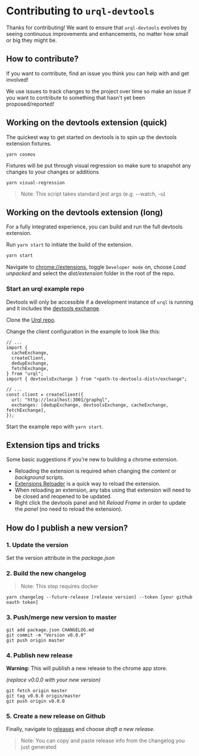 # Contributing to `urql-devtools`

Thanks for contributing! We want to ensure that `urql-devtools` evolves by seeing continuous improvements and enhancements, no matter how small or big they might be.

## How to contribute?

If you want to contribute, find an issue you think you can help with and get involved!

We use issues to track changes to the project over time so make an issue if you want to contribute to something that hasn't yet been proposed/reported!

## Working on the devtools extension (quick)

The quickest way to get started on devtools is to spin up the devtools extension fixtures.

```
yarn cosmos
```

Fixtures will be put through visual regression so make sure to snapshot any changes to your changes or additions

```
yarn visual-regression
```

> Note: This script takes standard jest args (e.g. --watch, -u)

## Working on the devtools extension (long)

For a fully integrated experience, you can build and run the full devtools extension.

Run `yarn start` to initiate the build of the extension.

```sh
yarn start
```

Navigate to [chrome://extensions](chrome://extensions), toggle `Developer mode` on,
choose _Load unpacked_ and select the _dist/extension_ folder in the root of the repo.

### Start an urql example repo

Devtools will only be accessible if a development instance of `urql` is running and it includes the [devtools exchange](https://github.com/FormidableLabs/urql-devtools-exchange).

Clone the [Urql repo](https://github.com/FormidableLabs/urql).

Change the client configuration in the example to look like this:

```tsx
// ...
import {
  cacheExchange,
  createClient,
  dedupExchange,
  fetchExchange,
} from "urql";
import { devtoolsExchange } from "<path-to-devtools-dist>/exchange";

// ...
const client = createClient({
  url: "http://localhost:3001/graphql",
  exchanges: [dedupExchange, devtoolsExchange, cacheExchange, fetchExchange],
});
```

Start the example repo with `yarn start`.

## Extension tips and tricks

Some basic suggestions if you're new to building a chrome extension.

- Reloading the extension is required when changing the _content_ or _background_ scripts.
- [Extensions Reloader](https://chrome.google.com/webstore/detail/extensions-reloader/fimgfedafeadlieiabdeeaodndnlbhid?hl=en) is a quick way to reload the extension.
- When reloading an extension, any tabs using that extension will need to be closed and reopened to be updated.
- Right click the devtools panel and hit _Reload Frame_ in order to update the _panel_ (no need to reload the extension).

## How do I publish a new version?

### 1. Update the version

Set the version attribute in the _package.json_

### 2. Build the new changelog

> Note: This step requires docker

```
yarn changelog --future-release [release version] --token [your github oauth token]
```

### 3. Push/merge new version to master

```
git add package.json CHANGELOG.md
git commit -m "Version v0.0.0"
git push origin master
```

### 4. Publish new release

**Warning:** This will publish a new release to the chrome app store.

_(replace v0.0.0 with your new version)_

```
git fetch origin master
git tag v0.0.0 origin/master
git push origin v0.0.0
```

### 5. Create a new release on Github

Finally, navigate to [releases](https://github.com/FormidableLabs/urql-devtools/releases) and choose _draft a new release_.

> Note: You can copy and paste release info from the changelog you just generated
